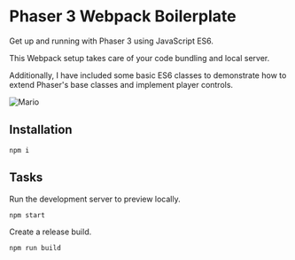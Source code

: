 # Phaser 3 Webpack Boilerplate

Get up and running with Phaser 3 using JavaScript ES6.

This Webpack setup takes care of your code bundling and local server.

Additionally, I have included some basic ES6 classes to demonstrate how to extend Phaser's base classes and implement player controls.

![Mario](https://user-images.githubusercontent.com/7384630/55728490-1205fb00-5a0c-11e9-9fca-67641df3549b.jpg)

## Installation

```
npm i
```

## Tasks

Run the development server to preview locally.
```
npm start
```

Create a release build.
```
npm run build
```
